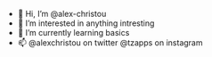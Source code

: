 - 👋 Hi, I’m @alex-christou
- 👀 I’m interested in anything intresting
- 🌱 I’m currently learning basics
- 📫 @alexchristou on twitter @tzapps on instagram

<!---
alex-christou/alex-christou is a ✨ special ✨ repository because its `README.md` (this file) appears on your GitHub profile.
You can click the Preview link to take a look at your changes.
--->
